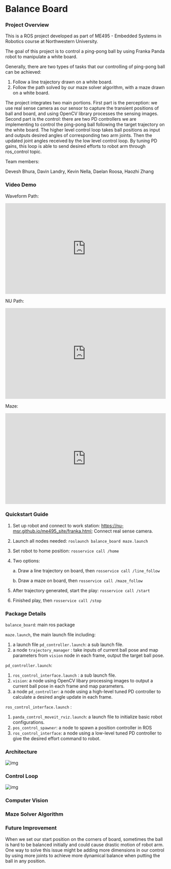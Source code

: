 # Balance Board

### Project Overview

This is a ROS project developed as part of ME495 - Embedded Systems in Robotics course at Northwestern University.

The goal of this project is to control a ping-pong ball by using Franka Panda robot  to manipulate a white board. 

Generally, there are two types of tasks that our controlling of ping-pong ball can be achieved:

1. Follow a line trajectory drawn on a white board. 
2. Follow the path solved by our maze solver algorithm, with a maze drawn on a white board. 

The project integrates two main portions. First part is the perception: we use real sense camera as our sensor to capture the transient positions of ball and board, and using OpenCV library processes the sensing images. Second part is the control: there are two PD controllers we are implementing to control the ping-pong ball following the target trajectory on the white board. The higher level control loop takes ball positions as input and outputs desired angles of corresponding two arm joints.  Then the updated joint angles received by the low level control loop. By tuning PD gains, this loop is able to send desired efforts to robot arm through ros_control topic.  

Team members:

Devesh Bhura, Davin Landry, Kevin Nella, Daelan Roosa, Haozhi Zhang

### Video Demo

Waveform Path:

<div style="width:100%;height:0px;position:relative;padding-bottom:56.250%;"><iframe src="https://streamable.com/e/dypi1a" frameborder="0" width="100%" height="100%" allowfullscreen style="width:100%;height:100%;position:absolute;left:0px;top:0px;overflow:hidden;"></iframe></div>

NU Path:
<div style="width:100%;height:0px;position:relative;padding-bottom:56.250%;"><iframe src="https://streamable.com/e/8c7ml4" frameborder="0" width="100%" height="100%" allowfullscreen style="width:100%;height:100%;position:absolute;left:0px;top:0px;overflow:hidden;"></iframe></div>

Maze:

<div style="width:100%;height:0px;position:relative;padding-bottom:56.250%;"><iframe src="https://streamable.com/e/mp91uu" frameborder="0" width="100%" height="100%" allowfullscreen style="width:100%;height:100%;position:absolute;left:0px;top:0px;overflow:hidden;"></iframe></div>

### Quickstart Guide

1. Set up robot and connect to work station: https://nu-msr.github.io/me495_site/franka.html; Connect real sense camera.

2. Launch all nodes needed: `roslaunch balance_board maze.launch`

3. Set robot to home position: `rosservice call /home`

4. Two options:

   a. Draw a line trajectory on board, then `rosservice call /line_follow`

   b. Draw a maze on board, then `rosservice call /maze_follow`

5. After trajectory generated, start the play: `rosservice call /start`

6. Finished play, then `rosservice call /stop`

### Package Details

`balance_board`: main ros package

`maze.launch`, the main launch file including: 

1. a launch file `pd_controller.launch`: a sub launch file.
2. a node `trajectory_manager` : take inputs of current ball pose and map parameters from `vision` node in each frame, output the target ball pose.  

`pd_controller.launch`: 

1.  `ros_control_interface.launch` : a sub launch file.
2.  `vision`: a node using OpenCV libary processing images to output a current ball pose in each frame and map parameters.
3. a node `pd_controller`: a node using a high-level tuned PD controller to calculate a desired angle update in each frame. 

 `ros_control_interface.launch` :

1. `panda_control_moveit_rviz.launch`: a launch file to initialize basic robot configurations.
2. `pos_control_spawner`: a node to spawn a position controller in ROS 
3. `ros_control_interface`: a node using a low-level tuned PD controller to give the desired effort command to robot.

### Architecture

 ![img](https://documents.lucid.app/documents/016a84d4-ee5f-441b-803b-49a0ed6e6852/pages/0_0?a=395&x=172&y=93&w=611&h=1034&store=1&accept=image%2F*&auth=LCA%206ef4b283f28e7322fce266730dc833f7660ca186-ts%3D1638816158)

### Control Loop

 ![img](https://documents.lucid.app/documents/d9cacb50-e613-4a57-96a8-e48c03650f00/pages/0_0?a=542&x=-1&y=40&w=1182&h=881&store=1&accept=image%2F*&auth=LCA%2084f4d8bb0bc569761947bb638a61287baa8fa32d-ts%3D1638817068)

### Computer Vision

### Maze Solver Algorithm 



### Future Improvement 

When we set our start position on the corners of board, sometimes the ball is hard to be balanced initially and could cause drastic motion of robot arm. One way to solve this issue might be adding more dimensions in our control by using more joints to achieve more dynamical balance when putting the ball in  any position. 
